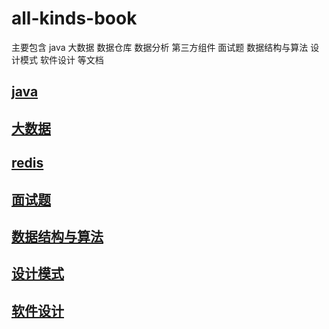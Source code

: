 # all-kinds-book
主要包含 java 大数据 数据仓库 数据分析 第三方组件 面试题 数据结构与算法 设计模式 软件设计 等文档 

## [java]()
## [大数据]()
## [redis]()
## [面试题]()
## [数据结构与算法]()
## [设计模式]()
## [软件设计]()
